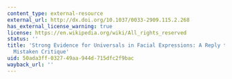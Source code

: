 ```yaml
---
content_type: external-resource
external_url: http://dx.doi.org/10.1037/0033-2909.115.2.268
has_external_license_warning: true
license: https://en.wikipedia.org/wiki/All_rights_reserved
status: ''
title: 'Strong Evidence for Universals in Facial Expressions: A Reply to Russell''s
  Mistaken Critique'
uid: 50ada3ff-0327-49aa-944d-715dfc2f9bac
wayback_url: ''
---
```

